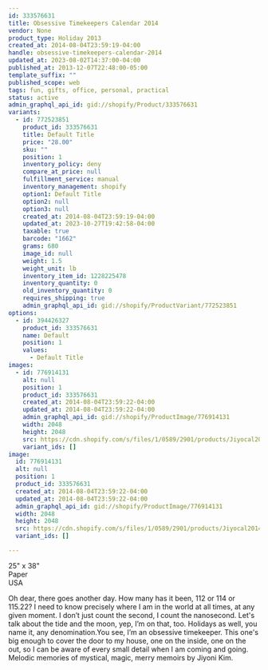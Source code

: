 ```yaml
---
id: 333576631
title: Obsessive Timekeepers Calendar 2014
vendor: None
product_type: Holiday 2013
created_at: 2014-08-04T23:59:19-04:00
handle: obsessive-timekeepers-calendar-2014
updated_at: 2023-08-02T14:37:00-04:00
published_at: 2013-12-07T22:48:00-05:00
template_suffix: ""
published_scope: web
tags: fun, gifts, office, personal, practical
status: active
admin_graphql_api_id: gid://shopify/Product/333576631
variants:
  - id: 772523851
    product_id: 333576631
    title: Default Title
    price: "28.00"
    sku: ""
    position: 1
    inventory_policy: deny
    compare_at_price: null
    fulfillment_service: manual
    inventory_management: shopify
    option1: Default Title
    option2: null
    option3: null
    created_at: 2014-08-04T23:59:19-04:00
    updated_at: 2023-10-27T19:42:58-04:00
    taxable: true
    barcode: "1662"
    grams: 680
    image_id: null
    weight: 1.5
    weight_unit: lb
    inventory_item_id: 1228225478
    inventory_quantity: 0
    old_inventory_quantity: 0
    requires_shipping: true
    admin_graphql_api_id: gid://shopify/ProductVariant/772523851
options:
  - id: 394426327
    product_id: 333576631
    name: Default
    position: 1
    values:
      - Default Title
images:
  - id: 776914131
    alt: null
    position: 1
    product_id: 333576631
    created_at: 2014-08-04T23:59:22-04:00
    updated_at: 2014-08-04T23:59:22-04:00
    admin_graphql_api_id: gid://shopify/ProductImage/776914131
    width: 2048
    height: 2048
    src: https://cdn.shopify.com/s/files/1/0589/2901/products/Jiyocal2014_edit.jpeg?v=1407211162
    variant_ids: []
image:
  id: 776914131
  alt: null
  position: 1
  product_id: 333576631
  created_at: 2014-08-04T23:59:22-04:00
  updated_at: 2014-08-04T23:59:22-04:00
  admin_graphql_api_id: gid://shopify/ProductImage/776914131
  width: 2048
  height: 2048
  src: https://cdn.shopify.com/s/files/1/0589/2901/products/Jiyocal2014_edit.jpeg?v=1407211162
  variant_ids: []

---
```


25" x 38"  
Paper  
USA

Oh dear, there goes another day. How many has it been, 112 or 114 or 115.22? I need to know precisely where I am in the world at all times, at any given moment. I don’t just count the second, I count the nanosecond. Let's talk about the tide and the moon, yep, I’m on that, too. Holidays as well, you name it, any denomination.You see, I’m an obsessive timekeeper. This one's big enough to cover the door to my house, one on the inside, one on the out, so I can be aware of every small detail when I am coming and going. Melodic memories of mystical, magic, merry memoirs by Jiyoni Kim.